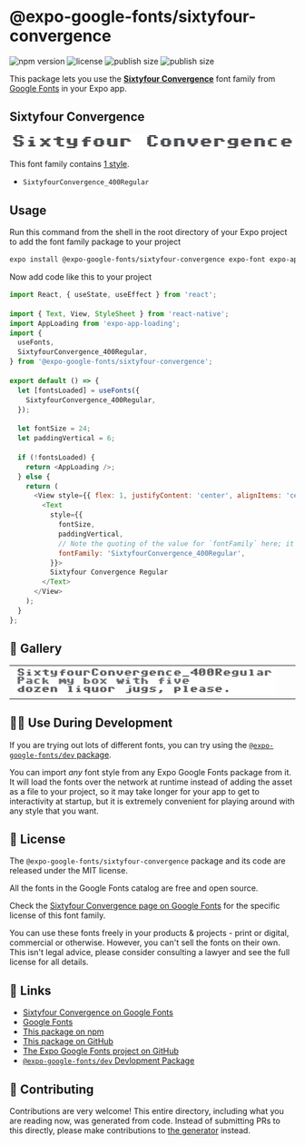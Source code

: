 # @expo-google-fonts/sixtyfour-convergence

![npm version](https://flat.badgen.net/npm/v/@expo-google-fonts/sixtyfour-convergence)
![license](https://flat.badgen.net/github/license/expo/google-fonts)
![publish size](https://flat.badgen.net/packagephobia/install/@expo-google-fonts/sixtyfour-convergence)
![publish size](https://flat.badgen.net/packagephobia/publish/@expo-google-fonts/sixtyfour-convergence)

This package lets you use the [**Sixtyfour Convergence**](https://fonts.google.com/specimen/Sixtyfour+Convergence) font family from [Google Fonts](https://fonts.google.com/) in your Expo app.

## Sixtyfour Convergence

![Sixtyfour Convergence](./font-family.png)

This font family contains [1 style](#-gallery).

- `SixtyfourConvergence_400Regular`

## Usage

Run this command from the shell in the root directory of your Expo project to add the font family package to your project
```sh
expo install @expo-google-fonts/sixtyfour-convergence expo-font expo-app-loading
```

Now add code like this to your project
```js
import React, { useState, useEffect } from 'react';

import { Text, View, StyleSheet } from 'react-native';
import AppLoading from 'expo-app-loading';
import {
  useFonts,
  SixtyfourConvergence_400Regular,
} from '@expo-google-fonts/sixtyfour-convergence';

export default () => {
  let [fontsLoaded] = useFonts({
    SixtyfourConvergence_400Regular,
  });

  let fontSize = 24;
  let paddingVertical = 6;

  if (!fontsLoaded) {
    return <AppLoading />;
  } else {
    return (
      <View style={{ flex: 1, justifyContent: 'center', alignItems: 'center' }}>
        <Text
          style={{
            fontSize,
            paddingVertical,
            // Note the quoting of the value for `fontFamily` here; it expects a string!
            fontFamily: 'SixtyfourConvergence_400Regular',
          }}>
          Sixtyfour Convergence Regular
        </Text>
      </View>
    );
  }
};

```

## 🔡 Gallery


||||
|-|-|-|
|![SixtyfourConvergence_400Regular](./SixtyfourConvergence_400Regular.ttf.png)||||


## 👩‍💻 Use During Development

If you are trying out lots of different fonts, you can try using the [`@expo-google-fonts/dev` package](https://github.com/expo/google-fonts/tree/master/font-packages/dev#readme).

You can import *any* font style from any Expo Google Fonts package from it. It will load the fonts
over the network at runtime instead of adding the asset as a file to your project, so it may take longer
for your app to get to interactivity at startup, but it is extremely convenient
for playing around with any style that you want.

## 📖 License

The `@expo-google-fonts/sixtyfour-convergence` package and its code are released under the MIT license.

All the fonts in the Google Fonts catalog are free and open source.

Check the [Sixtyfour Convergence page on Google Fonts](https://fonts.google.com/specimen/Sixtyfour+Convergence) for the specific license of this font family.

You can use these fonts freely in your products & projects - print or digital, commercial or otherwise. However, you can't sell the fonts on their own. This isn't legal advice, please consider consulting a lawyer and see the full license for all details.

## 🔗 Links

- [Sixtyfour Convergence on Google Fonts](https://fonts.google.com/specimen/Sixtyfour+Convergence)
- [Google Fonts](https://fonts.google.com/)
- [This package on npm](https://www.npmjs.com/package/@expo-google-fonts/sixtyfour-convergence)
- [This package on GitHub](https://github.com/expo/google-fonts/tree/master/font-packages/sixtyfour-convergence)
- [The Expo Google Fonts project on GitHub](https://github.com/expo/google-fonts)
- [`@expo-google-fonts/dev` Devlopment Package](https://github.com/expo/google-fonts/tree/master/font-packages/dev)

## 🤝 Contributing

Contributions are very welcome! This entire directory, including what you are reading now, was generated from code. Instead of submitting PRs to this directly, please make contributions to [the generator](https://github.com/expo/google-fonts/tree/master/packages/generator) instead.
